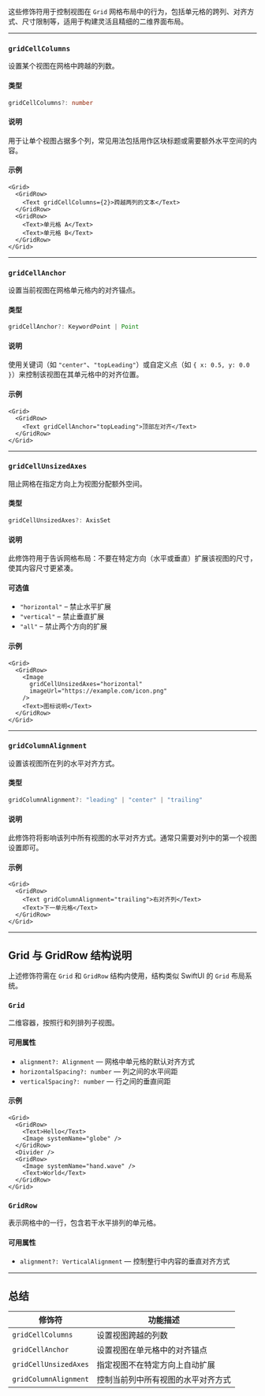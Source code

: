 这些修饰符用于控制视图在 `Grid` 网格布局中的行为，包括单元格的跨列、对齐方式、尺寸限制等，适用于构建灵活且精细的二维界面布局。

---

### `gridCellColumns`

设置某个视图在网格中跨越的列数。

#### 类型

```ts
gridCellColumns?: number
```

#### 说明

用于让单个视图占据多个列，常见用法包括用作区块标题或需要额外水平空间的内容。

#### 示例

```tsx
<Grid>
  <GridRow>
    <Text gridCellColumns={2}>跨越两列的文本</Text>
  </GridRow>
  <GridRow>
    <Text>单元格 A</Text>
    <Text>单元格 B</Text>
  </GridRow>
</Grid>
```

---

### `gridCellAnchor`

设置当前视图在网格单元格内的对齐锚点。

#### 类型

```ts
gridCellAnchor?: KeywordPoint | Point
```

#### 说明

使用关键词（如 `"center"`、`"topLeading"`）或自定义点（如 `{ x: 0.5, y: 0.0 }`）来控制该视图在其单元格中的对齐位置。

#### 示例

```tsx
<Grid>
  <GridRow>
    <Text gridCellAnchor="topLeading">顶部左对齐</Text>
  </GridRow>
</Grid>
```

---

### `gridCellUnsizedAxes`

阻止网格在指定方向上为视图分配额外空间。

#### 类型

```ts
gridCellUnsizedAxes?: AxisSet
```

#### 说明

此修饰符用于告诉网格布局：不要在特定方向（水平或垂直）扩展该视图的尺寸，使其内容尺寸更紧凑。

#### 可选值

* `"horizontal"` – 禁止水平扩展
* `"vertical"` – 禁止垂直扩展
* `"all"` – 禁止两个方向的扩展

#### 示例

```tsx
<Grid>
  <GridRow>
    <Image
      gridCellUnsizedAxes="horizontal"
      imageUrl="https://example.com/icon.png"
    />
    <Text>图标说明</Text>
  </GridRow>
</Grid>
```

---

### `gridColumnAlignment`

设置该视图所在列的水平对齐方式。

#### 类型

```ts
gridColumnAlignment?: "leading" | "center" | "trailing"
```

#### 说明

此修饰符将影响该列中所有视图的水平对齐方式。通常只需要对列中的第一个视图设置即可。

#### 示例

```tsx
<Grid>
  <GridRow>
    <Text gridColumnAlignment="trailing">右对齐列</Text>
    <Text>下一单元格</Text>
  </GridRow>
</Grid>
```

---

## Grid 与 GridRow 结构说明

上述修饰符需在 `Grid` 和 `GridRow` 结构内使用，结构类似 SwiftUI 的 `Grid` 布局系统。

### `Grid`

二维容器，按照行和列排列子视图。

#### 可用属性

* `alignment?: Alignment` — 网格中单元格的默认对齐方式
* `horizontalSpacing?: number` — 列之间的水平间距
* `verticalSpacing?: number` — 行之间的垂直间距

#### 示例

```tsx
<Grid>
  <GridRow>
    <Text>Hello</Text>
    <Image systemName="globe" />
  </GridRow>
  <Divider />
  <GridRow>
    <Image systemName="hand.wave" />
    <Text>World</Text>
  </GridRow>
</Grid>
```

### `GridRow`

表示网格中的一行，包含若干水平排列的单元格。

#### 可用属性

* `alignment?: VerticalAlignment` — 控制整行中内容的垂直对齐方式

---

## 总结

| 修饰符                   | 功能描述              |
| --------------------- | ----------------- |
| `gridCellColumns`     | 设置视图跨越的列数         |
| `gridCellAnchor`      | 设置视图在单元格中的对齐锚点    |
| `gridCellUnsizedAxes` | 指定视图不在特定方向上自动扩展   |
| `gridColumnAlignment` | 控制当前列中所有视图的水平对齐方式 |
